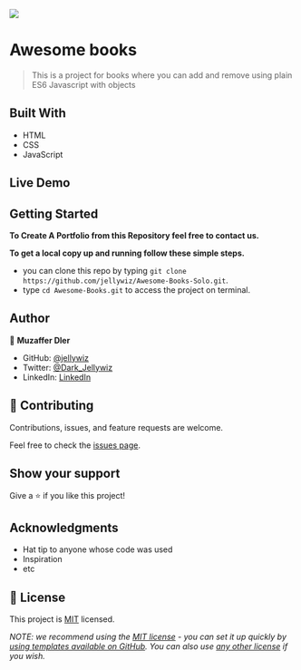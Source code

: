 ![](https://img.shields.io/badge/Microverse-blueviolet)

# Awesome books

> This is a project for books where you can add and remove using plain ES6 Javascript with objects

## Built With

- HTML
- CSS
- JavaScript

## Live Demo

<!-- [Click Here](https://jellywiz.github.io/Awesome-Books/) -->

## Getting Started

**To Create A Portfolio from this Repository feel free to contact us.**

**To get a local copy up and running follow these simple steps.**

- you can clone this repo by typing `git clone https://github.com/jellywiz/Awesome-Books-Solo.git`.
- type `cd Awesome-Books.git` to access the project on terminal.

## Author

👤 **Muzaffer Dler**

- GitHub: [@jellywiz](https://github.com/jellywiz)
- Twitter: [@Dark_Jellywiz](https://twitter.com/Dark_JellyWiz)
- LinkedIn: [LinkedIn](https://www.linkedin.com/in/muzaffer-dler-473484205/)

## 🤝 Contributing

Contributions, issues, and feature requests are welcome.

Feel free to check the [issues page](../../issues/).

## Show your support

Give a ⭐️ if you like this project!

## Acknowledgments

- Hat tip to anyone whose code was used
- Inspiration
- etc

## 📝 License

This project is [MIT](./LICENSE) licensed.

_NOTE: we recommend using the [MIT license](https://choosealicense.com/licenses/mit/) - you can set it up quickly by [using templates available on GitHub](https://docs.github.com/en/communities/setting-up-your-project-for-healthy-contributions/adding-a-license-to-a-repository). You can also use [any other license](https://choosealicense.com/licenses/) if you wish._
